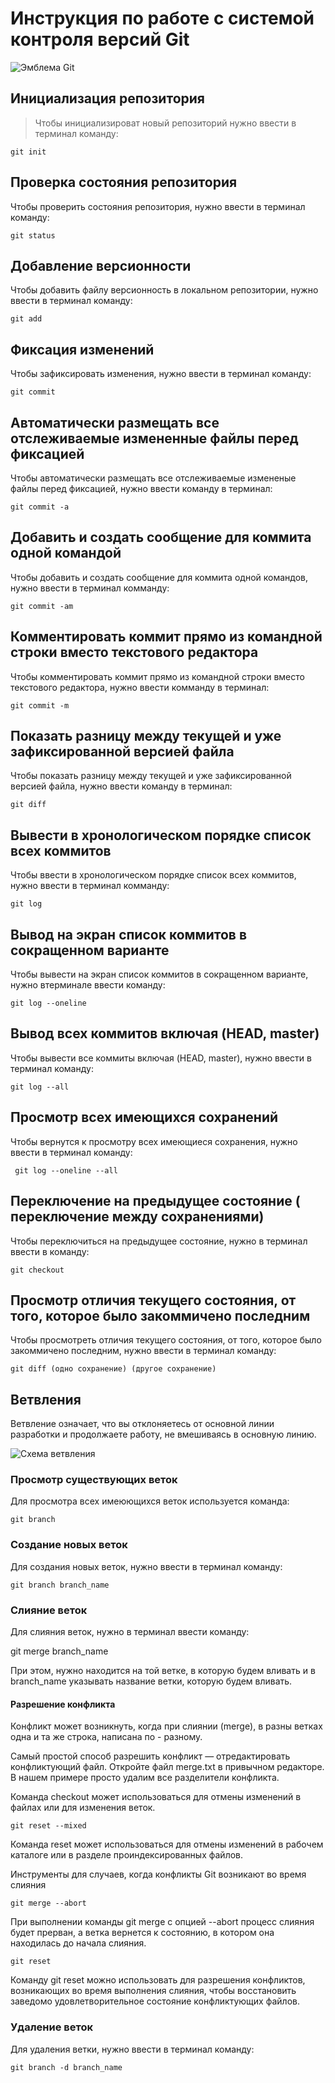 # **Инструкция по работе с системой контроля версий Git**

![Эмблема Git](git.jpg)

## Инициализация репозитория 

>Чтобы инициализироват новый репозиторий нужно ввести в терминал команду:

    git init

## Проверка состояния репозитория 

Чтобы проверить состояния репозитория, нужно ввести в терминал команду: 

    git status

## Добавление версионности 

Чтобы добавить файлу версионность в локальном репозитории, нужно ввести в терминал команду: 

    git add


## Фиксация изменений 

Чтобы зафиксировать изменения, нужно ввести в терминал команду:

    git commit

## Автоматически размещать все отслеживаемые измененные файлы перед фиксацией

Чтобы автоматически размещать все отслеживаемые измененые файлы перед фиксацией, нужно ввести команду в терминал: 

    git commit -a

## Добавить и создать сообщение для коммита одной командой

Чтобы добавить и создать сообщение для коммита одной командов, нужно ввести в терминал комманду:

    git commit -am

## Комментировать коммит прямо из командной строки вместо текстового редактора

Чтобы комментировать коммит прямо из командной строки вместо текстового редактора, нужно ввести комманду в терминал:

    git commit -m


## Показать разницу между текущей и уже зафиксированной версией файла

Чтобы показать разницу между текущей и уже зафиксированной версией файла, нужно ввести команду в терминал:

    git diff

## Вывести в хронологическом порядке список всех коммитов

Чтобы ввести в хронологическом порядке список всех коммитов, нужно ввести в терминал комманду:

    git log

## Вывод на экран список коммитов в сокращенном варианте

Чтобы вывести на экран список коммитов в сокращенном варианте, нужно втерминале ввести команду:

    git log --oneline
    
## Вывод всех коммитов включая (HEAD, master)

Чтобы вывести все коммиты включая (HEAD, master), нужно ввести в терминал команду:

    git log --all

## Просмотр всех имеющихся сохранений 

Чтобы вернутся к просмотру всех имеющиеся сохранения, нужно ввести в терминал команду:
    
     git log --oneline --all

## Переключение на предыдущее состояние ( переключение между сохранениями)

Чтобы переключиться на предыдущее состояние, нужно в терминал ввести в команду:

    git checkout

## Просмотр отличия текущего состояния, от того, которое было закоммичено последним  

Чтобы просмотреть отличия текущего состояния, от того, которое было закоммичено последним, нужно ввести в терминал команду:

    git diff (одно сохранение) (другое сохранение)

## Ветвления

Ветвление означает, что вы отклоняетесь от основной линии разработки и продолжаете работу, не вмешиваясь в основную линию.

![Схема ветвления](branching.png)

### Просмотр существующих веток 

Для просмотра всех имеюющихся веток используется команда: 

    git branch


### Создание новых веток 

Для создания новых веток, нужно ввести в терминал команду:

    git branch branch_name

### Слияние веток 

Для слияния веток, нужно в терминал ввести команду:

git merge branch_name

При этом, нужно находится на той ветке, в которую будем вливать и в branch_name указывать название ветки, которую будем вливать.

#### Разрешение конфликта

Конфликт может возникнуть, когда при слиянии (merge), в разны ветках одна и та же строка, написана по - разному.

Самый простой способ разрешить конфликт — отредактировать конфликтующий файл. Откройте файл merge.txt в привычном редакторе. В нашем примере просто удалим все разделители конфликта.

Команда checkout может использоваться для отмены изменений в файлах или для изменения веток.

    git reset --mixed

Команда reset может использоваться для отмены изменений в рабочем каталоге или в разделе проиндексированных файлов.

Инструменты для случаев, когда конфликты Git возникают во время слияния

    git merge --abort

При выполнении команды git merge с опцией --abort процесс слияния будет прерван, а ветка вернется к состоянию, в котором она находилась до начала слияния.

    git reset

Команду git reset можно использовать для разрешения конфликтов, возникающих во время выполнения слияния, чтобы восстановить заведомо удовлетворительное состояние конфликтующих файлов. 

### Удаление веток 

Для удаления ветки, нужно ввести в терминал команду:

    git branch -d branch_name